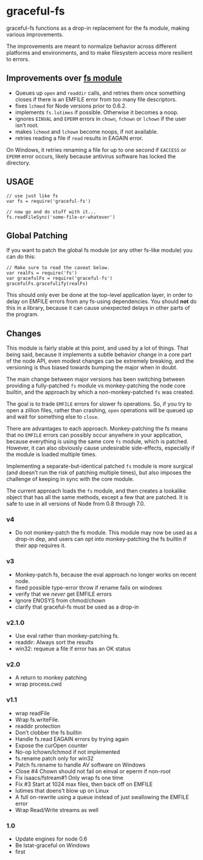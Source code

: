 graceful-fs
===========

graceful-fs functions as a drop-in replacement for the fs module, making various improvements.

The improvements are meant to normalize behavior across different platforms and environments, and to make filesystem access more resilient to errors.

Improvements over [fs module](https://nodejs.org/api/fs.html)
-------------------------------------------------------------

-   Queues up `open` and `readdir` calls, and retries them once something closes if there is an EMFILE error from too many file descriptors.
-   fixes `lchmod` for Node versions prior to 0.6.2.
-   implements `fs.lutimes` if possible. Otherwise it becomes a noop.
-   ignores `EINVAL` and `EPERM` errors in `chown`, `fchown` or `lchown` if the user isn’t root.
-   makes `lchmod` and `lchown` become noops, if not available.
-   retries reading a file if `read` results in EAGAIN error.

On Windows, it retries renaming a file for up to one second if `EACCESS` or `EPERM` error occurs, likely because antivirus software has locked the directory.

USAGE
-----

    // use just like fs
    var fs = require('graceful-fs')

    // now go and do stuff with it...
    fs.readFileSync('some-file-or-whatever')

Global Patching
---------------

If you want to patch the global fs module (or any other fs-like module) you can do this:

    // Make sure to read the caveat below.
    var realFs = require('fs')
    var gracefulFs = require('graceful-fs')
    gracefulFs.gracefulify(realFs)

This should only ever be done at the top-level application layer, in order to delay on EMFILE errors from any fs-using dependencies. You should **not** do this in a library, because it can cause unexpected delays in other parts of the program.

Changes
-------

This module is fairly stable at this point, and used by a lot of things. That being said, because it implements a subtle behavior change in a core part of the node API, even modest changes can be extremely breaking, and the versioning is thus biased towards bumping the major when in doubt.

The main change between major versions has been switching between providing a fully-patched `fs` module vs monkey-patching the node core builtin, and the approach by which a non-monkey-patched `fs` was created.

The goal is to trade `EMFILE` errors for slower fs operations. So, if you try to open a zillion files, rather than crashing, `open` operations will be queued up and wait for something else to `close`.

There are advantages to each approach. Monkey-patching the fs means that no `EMFILE` errors can possibly occur anywhere in your application, because everything is using the same core `fs` module, which is patched. However, it can also obviously cause undesirable side-effects, especially if the module is loaded multiple times.

Implementing a separate-but-identical patched `fs` module is more surgical (and doesn’t run the risk of patching multiple times), but also imposes the challenge of keeping in sync with the core module.

The current approach loads the `fs` module, and then creates a lookalike object that has all the same methods, except a few that are patched. It is safe to use in all versions of Node from 0.8 through 7.0.

### v4

-   Do not monkey-patch the fs module. This module may now be used as a drop-in dep, and users can opt into monkey-patching the fs builtin if their app requires it.

### v3

-   Monkey-patch fs, because the eval approach no longer works on recent node.
-   fixed possible type-error throw if rename fails on windows
-   verify that we *never* get EMFILE errors
-   Ignore ENOSYS from chmod/chown
-   clarify that graceful-fs must be used as a drop-in

### v2.1.0

-   Use eval rather than monkey-patching fs.
-   readdir: Always sort the results
-   win32: requeue a file if error has an OK status

### v2.0

-   A return to monkey patching
-   wrap process.cwd

### v1.1

-   wrap readFile
-   Wrap fs.writeFile.
-   readdir protection
-   Don’t clobber the fs builtin
-   Handle fs.read EAGAIN errors by trying again
-   Expose the curOpen counter
-   No-op lchown/lchmod if not implemented
-   fs.rename patch only for win32
-   Patch fs.rename to handle AV software on Windows
-   Close \#4 Chown should not fail on einval or eperm if non-root
-   Fix isaacs/fstream\#1 Only wrap fs one time
-   Fix \#3 Start at 1024 max files, then back off on EMFILE
-   lutimes that doens’t blow up on Linux
-   A full on-rewrite using a queue instead of just swallowing the EMFILE error
-   Wrap Read/Write streams as well

### 1.0

-   Update engines for node 0.6
-   Be lstat-graceful on Windows
-   first
